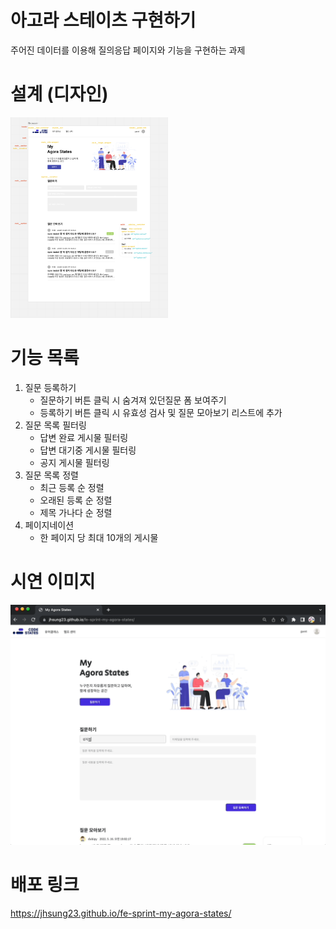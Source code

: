 # 아고라 스테이츠 구현하기

주어진 데이터를 이용해 질의응답 페이지와 기능을 구현하는 과제

# 설계 (디자인)

<img src="img/design.png" style="width: 50%" />

# 기능 목록

1. 질문 등록하기
   - 질문하기 버튼 클릭 시 숨겨져 있던질문 폼 보여주기
   - 등록하기 버튼 클릭 시 유효성 검사 및 질문 모아보기 리스트에 추가
2. 질문 목록 필터링
   - 답변 완료 게시물 필터링
   - 답변 대기중 게시물 필터링
   - 공지 게시물 필터링
3. 질문 목록 정렬
   - 최근 등록 순 정렬
   - 오래된 등록 순 정렬
   - 제목 가나다 순 정렬
4. 페이지네이션
   - 한 페이지 당 최대 10개의 게시물

# 시연 이미지

<img src="img/sample.gif" />

# 배포 링크

https://jhsung23.github.io/fe-sprint-my-agora-states/
